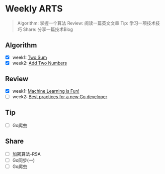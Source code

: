 # Weekly ARTS
> Algorithm: 掌握一个算法
> Review: 阅读一篇英文文章
> Tip: 学习一项技术技巧
> Share: 分享一篇技术Blog

## Algorithm
- [x] week1: [Two Sum](https://leetcode.com/problems/two-sum/description/)
- [x] week2:  [Add Two Numbers](https://leetcode.com/problems/add-two-numbers/description/)

## Review
- [x] week1: [Machine Learning is Fun!](https://medium.com/@ageitgey/machine-learning-is-fun-80ea3ec3c471)
- [ ] week2: [Best practices for a new Go developer](https://blog.rubylearning.com/best-practices-for-a-new-go-developer-8660384302fc)

## Tip
- [ ] Go爬虫

## Share
- [ ] 加密算法-RSA
- [ ] Go同步(一)
- [ ] Go爬虫
